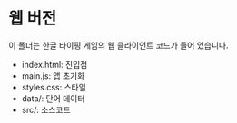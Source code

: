 # 웹 버전

이 폴더는 한글 타이핑 게임의 웹 클라이언트 코드가 들어 있습니다.
- index.html: 진입점
- main.js: 앱 초기화
- styles.css: 스타일
- data/: 단어 데이터
- src/: 소스코드
